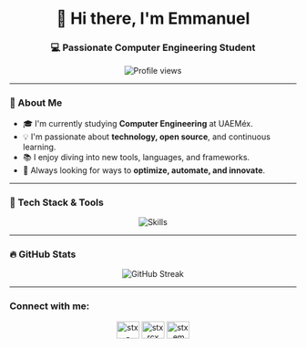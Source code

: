 <h1 align="center">👋 Hi there, I'm Emmanuel</h1>
<h3 align="center">💻 Passionate Computer Engineering Student</h3>

<p align="center">
  <img src="https://komarev.com/ghpvc/?username=stx-emma&label=Profile%20views&color=0e75b6&style=flat" alt="Profile views" />
</p>

---

### 🌱 About Me

- 🎓 I'm currently studying **Computer Engineering** at UAEMéx.
- 💡 I'm passionate about **technology, open source**, and continuous learning.
- 📚 I enjoy diving into new tools, languages, and frameworks.
- 🔭 Always looking for ways to **optimize, automate, and innovate**.

---

### 🚀 Tech Stack & Tools

<p align="center">
  <img src="https://skillicons.dev/icons?i=angular,bash,docker,git,github,html,css,js,tailwind,bootstrap,kali,kubernetes,laravel,linux,mysql,nginx,php,postgres,postman,py,vscode,vue,vim,wordpress&perline=8" alt="Skills" />
</p>

---

### 🔥 GitHub Stats

<p align="center">
  <img src="https://github-readme-streak-stats.herokuapp.com?user=stx-emma&theme=midnight-purple&hide_border=true" alt="GitHub Streak" />
</p>

---


<h3 align="left">Connect with me:</h3>
<p align="center">
<a href="https://linkedin.com/in/stx-emma" target="blank"><img align="center" src="https://raw.githubusercontent.com/rahuldkjain/github-profile-readme-generator/master/src/images/icons/Social/linked-in-alt.svg" alt="stx-emma" height="30" width="40" /></a>
<a href="https://fb.com/stxrcx" target="blank"><img align="center" src="https://raw.githubusercontent.com/rahuldkjain/github-profile-readme-generator/master/src/images/icons/Social/facebook.svg" alt="stxrcx" height="30" width="40" /></a>
<a href="https://instagram.com/stx_em.ma" target="blank"><img align="center" src="https://raw.githubusercontent.com/rahuldkjain/github-profile-readme-generator/master/src/images/icons/Social/instagram.svg" alt="stx_em.ma" height="30" width="40" /></a>
</p>
